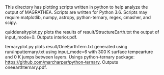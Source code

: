 This directory has plotting scripts written in python to help analyze the output of MAGRATHEA. Scripts are written for Python 3.6. Scripts may require matplotlib, numpy, astropy, python-ternary, regex, cmasher, and scipy.

quiddensityplot.py plots the results of result/StructureEarth.txt the output of input_mode=0. Outputs interior.pdf.

ternaryplot.py plots result/OneEarthTern.txt generated using run/inputternary.txt using input_mode=6 with 300 K surface tempearture and 0 K jumps between layers. Usings python-ternary package: https://github.com/marcharper/python-ternary. Outputs oneearthternary.pdf.
